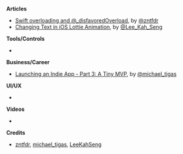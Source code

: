 
**Articles**

* [Swift overloading and @_disfavoredOverload](https://fivestars.blog/swift/disfavoredOverload.html), by [@zntfdr](https://twitter.com/zntfdr)
* [Changing Text in iOS Lottie Animation](https://swiftsenpai.com/development/lottie-text-provider/), by [@Lee_Kah_Seng](https://twitter.com/Lee_Kah_Seng)

**Tools/Controls**

* 

**Business/Career**

* [Launching an Indie App - Part 3: A Tiny MVP](https://heyimakeapps.com/blog/launching-an-indie-app-part-3-a-tiny-mvp), by [@michael_tigas](https://twitter.com/michael_tigas)

**UI/UX**

* 

**Videos**

* 

**Credits**

* [zntfdr](https://github.com/zntfdr), [michael_tigas](https://github.com/teeeeeegz), [LeeKahSeng](https://github.com/LeeKahSeng)
